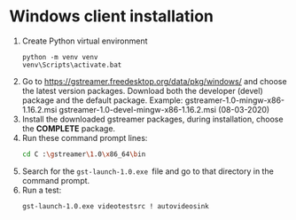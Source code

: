 # Windows client installation

1. Create Python virtual environment
    ```
    python -m venv venv
    venv\Scripts\activate.bat
    ```
1. Go to https://gstreamer.freedesktop.org/data/pkg/windows/ and choose the latest version packages. Download both the developer (devel) package and the default package.
Example: gstreamer-1.0-mingw-x86-1.16.2.msi
         gstreamer-1.0-devel-mingw-x86-1.16.2.msi
         (08-03-2020)
1. Install the downloaded gstreamer packages, during installation, choose the **COMPLETE** package.
1. Run these command prompt lines:
    ```sh
    cd C :\gstreamer\1.0\x86_64\bin
    ```
1. Search for the `gst-launch-1.0.exe `file and go to that directory in the command prompt. 
1. Run a test:
    ```sh
    gst-launch-1.0.exe videotestsrc ! autovideosink
    ```
